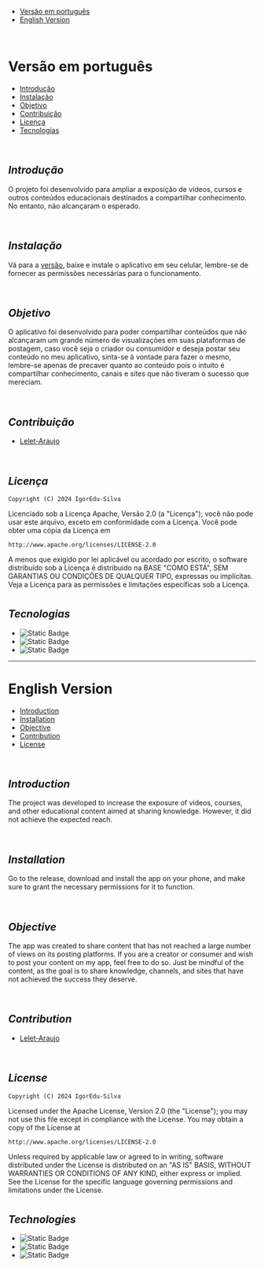 - [Versão em português](#versão-em-português)
- [English Version](#english-version)

<br>

# Versão em português

- [Introdução](#introdução)
- [Instalação](#instalação)
- [Objetivo](#objetivo)
- [Contribuição](#contribuição)
- [Licença](#licença)
- [Tecnologias](#tecnologias)

<br>

## *Introdução* 
O projeto foi desenvolvido para ampliar a exposição de vídeos, cursos e outros conteúdos educacionais destinados a compartilhar conhecimento. No entanto, não alcançaram o esperado.

<br>

## *Instalação*
Vá para a [versão](https://github.com/IgorEdu-Silva/GoodLink-Android/releases), baixe e instale o aplicativo em seu celular, lembre-se de fornecer as permissões necessárias para o funcionamento.

<br>


## *Objetivo*
O aplicativo foi desenvolvido para poder compartilhar conteúdos que não alcançaram um grande número de visualizações em suas plataformas de postagem, caso você seja o criador ou consumidor e deseja postar seu conteúdo no meu aplicativo, sinta-se à vontade para fazer o mesmo, lembre-se apenas de precaver quanto ao conteúdo pois o intuito é compartilhar conhecimento, canais e sites que não tiveram o sucesso que mereciam. 

<br>

## *Contribuição* 
- [Lelet-Araujo](https://github.com/Lelet-Araujo)

<br>

## *Licença* 
    
    Copyright (C) 2024 IgorEdu-Silva

Licenciado sob a Licença Apache, Versão 2.0 (a "Licença");
você não pode usar este arquivo, exceto em conformidade com a Licença.
Você pode obter uma cópia da Licença em

    http://www.apache.org/licenses/LICENSE-2.0

A menos que exigido por lei aplicável ou acordado por escrito, o software
distribuído sob a Licença é distribuído na BASE "COMO ESTÁ",
SEM GARANTIAS OU CONDIÇÕES DE QUALQUER TIPO, expressas ou implícitas.
Veja a Licença para as permissões e limitações específicas sob a Licença.

#

## *Tecnologias* 
  - ![Static Badge](https://img.shields.io/badge/Java-0099DD)
  - ![Static Badge](https://img.shields.io/badge/Firebase-DD2C00)
  - ![Static Badge](https://img.shields.io/badge/Android%20Studio-3DDC84)

---

# English Version

- [Introduction](#introduction)
- [Installation](#installation)
- [Objective](#objective)
- [Contribution](#contribution)
- [License](#license)

<br>

## *Introduction*
The project was developed to increase the exposure of videos, courses, and other educational content aimed at sharing knowledge. However, it did not achieve the expected reach.

<br>

## *Installation*
Go to the release, download and install the app on your phone, and make sure to grant the necessary permissions for it to function.

<br>

## *Objective* 
The app was created to share content that has not reached a large number of views on its posting platforms. If you are a creator or consumer and wish to post your content on my app, feel free to do so. Just be mindful of the content, as the goal is to share knowledge, channels, and sites that have not achieved the success they deserve.

<br>

## *Contribution* 
- [Lelet-Araujo](https://github.com/Lelet-Araujo)

<br>

## *License* 
    
    Copyright (C) 2024 IgorEdu-Silva

Licensed under the Apache License, Version 2.0 (the "License");
you may not use this file except in compliance with the License.
You may obtain a copy of the License at

    http://www.apache.org/licenses/LICENSE-2.0

Unless required by applicable law or agreed to in writing, software
distributed under the License is distributed on an "AS IS" BASIS,
WITHOUT WARRANTIES OR CONDITIONS OF ANY KIND, either express or implied.
See the License for the specific language governing permissions and
limitations under the License.

#

## *Technologies* 
  - ![Static Badge](https://img.shields.io/badge/Java-0099DD)
  - ![Static Badge](https://img.shields.io/badge/Firebase-DD2C00)
  - ![Static Badge](https://img.shields.io/badge/Android%20Studio-3DDC84)
